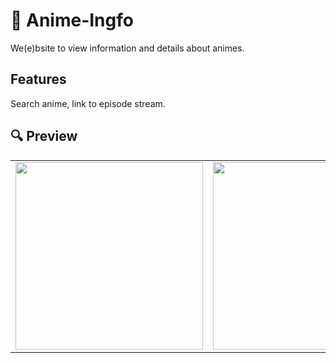 # 🎌 Anime-Ingfo

We(e)bsite to view information and details about animes.

## Features

Search anime, link to episode stream.

## 🔍 Preview

<table>
<tr>
    <td>
      <img src="https://user-images.githubusercontent.com/87590846/181703249-1971257b-8c17-4dae-8baf-c7abbc981083.png" width="300" />
    </td>
    <td>
      <img src="https://user-images.githubusercontent.com/87590846/181702925-bd5df401-73d9-457d-b5bf-b8f23a6987a9.png" width="300" />
    </td>
    <td>
      <img src="https://user-images.githubusercontent.com/87590846/181704909-fe7dba61-02cd-499a-a4ef-a0252b04457f.png" width="300" />
    </td>
</tr>
</table>

<!-- 
![image](https://user-images.githubusercontent.com/87590846/181703249-1971257b-8c17-4dae-8baf-c7abbc981083.png)
![image](https://user-images.githubusercontent.com/87590846/181702925-bd5df401-73d9-457d-b5bf-b8f23a6987a9.png) 
![image](https://user-images.githubusercontent.com/87590846/181704909-fe7dba61-02cd-499a-a4ef-a0252b04457f.png)

-->

